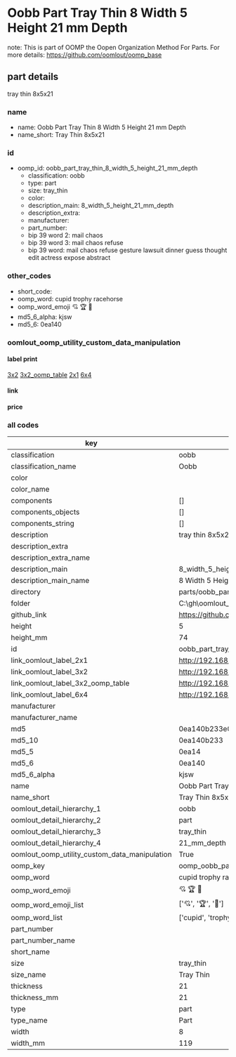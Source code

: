 # Oobb Part Tray Thin 8 Width 5 Height 21 mm Depth  

note: This is part of OOMP the Oopen Organization Method For Parts. For more details: https://github.com/oomlout/oomp_base

##  part details
  



tray thin 8x5x21



### name
* name: Oobb Part Tray Thin 8 Width 5 Height 21 mm Depth
* name_short: Tray Thin 8x5x21 
### id
* oomp_id: oobb_part_tray_thin_8_width_5_height_21_mm_depth
  * classification: oobb
  * type: part
  * size: tray_thin
  * color: 
  * description_main: 8_width_5_height_21_mm_depth
  * description_extra: 
  * manufacturer: 
  * part_number: 
  * bip 39 word 2: mail chaos
  * bip 39 word 3: mail chaos refuse
  * bip 39 word: mail chaos refuse gesture lawsuit dinner guess thought edit actress expose abstract

### other_codes
* short_code: 
* oomp_word: cupid trophy racehorse
* oomp_word_emoji :cupid: :trophy: :racehorse:
* md5_6_alpha: kjsw
* md5_6: 0ea140






### oomlout_oomp_utility_custom_data_manipulation
#### label print
[3x2](http://192.168.1.245:1112/?label=oomp%20kjsw)
[3x2_oomp_table](http://192.168.1.108:1112/?label=oomp%20kjsw)
[2x1](http://192.168.1.242:1112/?label=oomp%20kjsw)
[6x4](http://192.168.1.55:1112/?label=oomp%20kjsw)    

#### link

                              

#### price







### all codes 
| key | value |  
| --- | --- |  
| classification | oobb |  
| classification_name | Oobb |  
| color |  |  
| color_name |  |  
| components | [] |  
| components_objects | [] |  
| components_string | [] |  
| description | tray thin 8x5x21 |  
| description_extra |  |  
| description_extra_name |  |  
| description_main | 8_width_5_height_21_mm_depth |  
| description_main_name | 8 Width 5 Height 21 mm Depth |  
| directory | parts/oobb_part_tray_thin_8_width_5_height_21_mm_depth |  
| folder | C:\gh\oomlout_oobb_version_4_generated_parts\parts\oobb_part_tray_thin_8_width_5_height_21_mm_depth |  
| github_link | https://github.com/oomlout/oomlout_oomp_part_src/tree/main/parts/oobb_part_tray_thin_8_width_5_height_21_mm_depth |  
| height | 5 |  
| height_mm | 74 |  
| id | oobb_part_tray_thin_8_width_5_height_21_mm_depth |  
| link_oomlout_label_2x1 | http://192.168.1.242:1112/?label=oomp%20kjsw |  
| link_oomlout_label_3x2 | http://192.168.1.245:1112/?label=oomp%20kjsw |  
| link_oomlout_label_3x2_oomp_table | http://192.168.1.108:1112/?label=oomp%20kjsw |  
| link_oomlout_label_6x4 | http://192.168.1.55:1112/?label=oomp%20kjsw |  
| manufacturer |  |  
| manufacturer_name |  |  
| md5 | 0ea140b233e0ececf93f161768c99431 |  
| md5_10 | 0ea140b233 |  
| md5_5 | 0ea14 |  
| md5_6 | 0ea140 |  
| md5_6_alpha | kjsw |  
| name | Oobb Part Tray Thin 8 Width 5 Height 21 mm Depth |  
| name_short | Tray Thin 8x5x21  |  
| oomlout_detail_hierarchy_1 | oobb |  
| oomlout_detail_hierarchy_2 | part |  
| oomlout_detail_hierarchy_3 | tray_thin |  
| oomlout_detail_hierarchy_4 | 21_mm_depth |  
| oomlout_oomp_utility_custom_data_manipulation | True |  
| oomp_key | oomp_oobb_part_tray_thin_8_width_5_height_21_mm_depth |  
| oomp_word | cupid trophy racehorse |  
| oomp_word_emoji | :cupid: :trophy: :racehorse: |  
| oomp_word_emoji_list | [':cupid:', ':trophy:', ':racehorse:'] |  
| oomp_word_list | ['cupid', 'trophy', 'racehorse'] |  
| part_number |  |  
| part_number_name |  |  
| short_name |  |  
| size | tray_thin |  
| size_name | Tray Thin |  
| thickness | 21 |  
| thickness_mm | 21 |  
| type | part |  
| type_name | Part |  
| width | 8 |  
| width_mm | 119 |  
